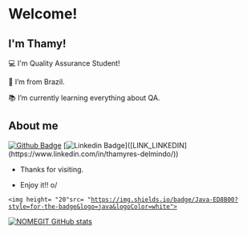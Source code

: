 # Welcome!

 

## I'm Thamy!

 

:computer: I'm Quality Assurance Student!

:house_with_garden: I’m from Brazil.

:books: I’m currently learning everything about QA.
 


## About me

[![Github Badge](https://img.shields.io/badge/-Github-000?style=flat-square&logo=Github&logoColor=white&link=LINK_GIT)]([LINK_GIT](https://github.com/ThamyresDelmindo)])
[![Linkedin Badge](https://img.shields.io/badge/-LinkedIn-blue?style=flat-square&logo=Linkedin&logoColor=white&link=[LINK_LINKEDIN](https://www.linkedin.com/in/thamyres-delmindo/))]([LINK_LINKEDIN](https://www.linkedin.com/in/thamyres-delmindo/))

- Thanks for visiting.

- Enjoy it!! o/

<code><img height= "20"src= "https://img.shields.io/badge/Java-ED8B00?style=for-the-badge&logo=java&logoColor=white"></code>

[![NOMEGIT GitHub stats](https://github-readme-stats.vercel.app/api?username=Thamy)](https://github.com/Thamy/github-readme-stats)

